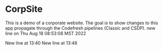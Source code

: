 # CorpSite

This is a demo of a corporate website. The goal is to show changes to this app propagate through the Codefresh pipelines (Classic and CSDP).
new line on Thu Aug 18 08:53:08 MST 2022

New line at 13:40
New line at 13:48
